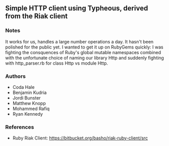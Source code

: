 ## Simple HTTP client using Typheous, derived from the Riak client

### Notes

It works for us, handles a large number operations a day. It hasn't been polished for the public yet. I wanted to get
it up on RubyGems quickly: I was fighting the consquences of Ruby's global mutable namespaces combined with the 
unfortunate choice of naming our library Http and suddenly fighting with http_parser.rb for class Http vs module Http.


### Authors

* Coda Hale
* Benjamin Kudria
* Jordi Bunster
* Matthew Knopp
* Mohammed Rafiq
* Ryan Kennedy

### References

* Ruby Riak Client: https://bitbucket.org/basho/riak-ruby-client/src